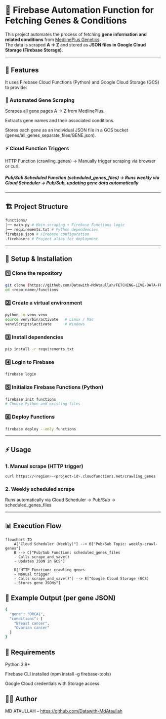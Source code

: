 # 🧬 Firebase Automation Function for Fetching Genes & Conditions

This project automates the process of fetching **gene information and related conditions** from [MedlinePlus Genetics](https://medlineplus.gov/genetics/gene).  
The data is scraped **A → Z** and stored as **JSON files in Google Cloud Storage (Firebase Storage)**.

---

## 🚀 Features
It uses Firebase Cloud Functions (Python) and Google Cloud Storage (GCS) to provide:

### 🧬 Automated Gene Scraping

Scrapes all gene pages A → Z from MedlinePlus.

Extracts gene names and their associated conditions.

Stores each gene as an individual JSON file in a GCS bucket (genes/all_genes_separate_files/GENE.json).

### ⚡ Cloud Function Triggers

HTTP Function (crawling_genes) → Manually trigger scraping via browser or curl.

##### Pub/Sub Scheduled Function (scheduled_genes_files) → Runs weekly via Cloud Scheduler → Pub/Sub, updating gene data automatically
---

## 🏗 Project Structure
``` bash 
functions/
│── main.py # Main scraping + Firebase Functions logic
│── requirements.txt # Python dependencies
firebase.json # Firebase configuration
.firebaserc # Project alias for deployment
```

---

## 🔧 Setup & Installation

### 1️⃣ Clone the repository
```bash
git clone (https://github.com/Datawith-MdAtaullah/FETCHING-LIVE-DATA-FROM-A-WEBSITE-.git)
cd <repo-name>/functions
```

### 2️⃣ Create a virtual environment
``` bash
python -m venv venv
source venv/bin/activate   # Linux / Mac
venv\Scripts\activate      # Windows
```

### 3️⃣ Install dependencies

``` bash
pip install -r requirements.txt
```
### 4️⃣ Login to Firebase
``` bash 
firebase login
```
### 5️⃣ Initialize Firebase Functions (Python)
``` bash
firebase init functions
# Choose Python and existing files
```
### 6️⃣ Deploy Functions
``` bash
firebase deploy --only functions
```
---

## ⚡ Usage

### 1. Manual scrape (HTTP trigger)
``` bash
curl https://<region>-<project-id>.cloudfunctions.net/crawling_genes
```

### 2. Weekly scheduled scrape

Runs automatically via Cloud Scheduler → Pub/Sub → scheduled_genes_files

---

## 📊 Execution Flow

```mermaid
flowchart TD
    A["Cloud Scheduler (Weekly)"] --> B["Pub/Sub Topic: weekly-crawl-genes"]
    B --> C["Pub/Sub Function: scheduled_genes_files
    - Calls scrape_and_save()
    - Updates JSON in GCS"]

    D["HTTP Function: crawling_genes
    - Manual trigger
    - Calls scrape_and_save()"] --> E["Google Cloud Storage (GCS)
    - Stores gene JSONs"]
```

## 📝 Example Output (per gene JSON)
``` bash
{
  "gene": "BRCA1",
  "conditions": [
    "Breast cancer",
    "Ovarian cancer"
  ]
}
```
## 📌 Requirements

Python 3.9+

Firebase CLI installed (npm install -g firebase-tools)

Google Cloud credentials with Storage access

## 👨‍💻 Author

MD ATAULLAH  – https://github.com/Datawith-MdAtaullah

























